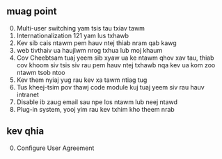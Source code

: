 ## muag point

0. Multi-user switching yam tsis tau txiav tawm
1. Internationalization 121 yam lus txhawb
2. Kev sib cais ntawm pem hauv ntej thiab nram qab kawg
3. web tivthaiv ua haujlwm nrog txhua lub moj khaum
4. Cov Cheebtsam tuaj yeem sib xyaw ua ke ntawm qhov xav tau, thiab cov khoom siv tsis siv rau pem hauv ntej txhawb nqa kev ua kom zoo ntawm tsob ntoo
5. Kev them nyiaj yug rau kev xa tawm ntiag tug
6. Tus kheej-tsim pov thawj code module kuj tuaj yeem siv rau hauv intranet
7. Disable ib zaug email sau npe los ntawm lub neej ntawd
8. Plug-in system, yooj yim rau kev txhim kho theem nrab

## kev qhia

0. Configure User Agreement